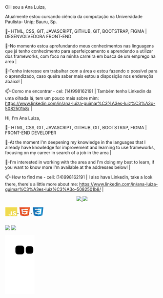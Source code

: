 Oiii sou a Ana Luiza,


Atualmente estou cursando ciência da computação na Universidade Paulista- Unip; Bauru, Sp.

👀- HTML, CSS, GIT, JAVASCRIPT, GITHUB, GIT, BOOTSTRAP, FIGMA | DESENVOLVEDORA FRONT-END

🌱-No momento estou aprofundando meus conhecimentos nas linguagens que já tenho conhecimento para aperfeiçoamento e aprendendo a utilizar dos frameworks, com foco na minha carreira em busca de um emprego na area |

💞️-Tenho interesse em trabalhar com a área e estou fazendo o possível para o aprendizado, caso queira saber mais estou a disposição nos endereçõs abaixo! |

📫-Como me encontrar - cel: (14)998162191 |
Também tenho Linkedin da uma olhada lá, tem um pouco mais sobre mim: https://www.linkedin.com/in/ana-luiza-guimar%C3%A3es-luiz%C3%A3o-5082501b8/ |




Hi, I'm Ana Luiza,

👀- HTML, CSS, GIT, JAVASCRIPT, GITHUB, GIT, BOOTSTRAP, FIGMA | FRONT-END DEVELOPER

🌱-At the moment I'm deepening my knowledge in the languages that I already have knowledge for improvement and learning to use frameworks, focusing on my career in search of a job in the area |

💞️-I'm interested in working with the area and I'm doing my best to learn, if you want to know more I'm available at the addresses below! |

📫-How to find me - cell: (14)998162191 |
I also have Linkedin, take a look there, there's a little more about me: https://www.linkedin.com/in/ana-luiza-guimar%C3%A3es-luiz%C3%A3o-5082501b8/ |

<div align="center">
  <a href="https://github.com/analuiza2102">
  <img height="180em" src="https://github-readme-stats.vercel.app/api?username=analuiza2102&show_icons=true&theme=cobalt&include_all_commits=false&count_private=true"/>
  <img height="180em" src="https://github-readme-stats.vercel.app/api/top-langs/?username=analuiza2102&layout=compact&langs_count=7&theme=cobalt"/>
</div>

<div style="display: inline_block"><br>
  <img align="center" alt="Ana-Js" height="30" width="40" src="https://raw.githubusercontent.com/devicons/devicon/master/icons/javascript/javascript-plain.svg">
  <img align="center" alt="Ana-HTML" height="30" width="40" src="https://raw.githubusercontent.com/devicons/devicon/master/icons/html5/html5-original.svg">
  <img align="center" alt="Ana-CSS" height="30" width="40" src="https://raw.githubusercontent.com/devicons/devicon/master/icons/css3/css3-original.svg">
</div>

##

<div> 
  <a href = "mailto:contatoaninhaguiiimaraes2102@gmail.com"><img src="https://img.shields.io/badge/-Gmail-%23333?style=for-the-badge&logo=gmail&logoColor=white" target="_blank"></a>
  <a href="https://www.linkedin.com/in/analuizagluiz%C3%A3o/" target="_blank"><img src="https://img.shields.io/badge/-LinkedIn-%230077B5?style=for-the-badge&logo=linkedin&logoColor=white" target="_blank"></a> 
  </div>
  
  ![Snake animation](https://github.com/analuiza2102/analuiza2102/blob/output/github-contribution-grid-snake.svg)
  
